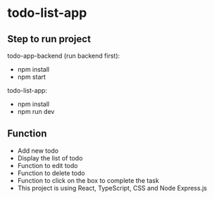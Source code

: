 # todo-list-app

## Step to run project
  todo-app-backend (run backend first): 
  - npm install
  - npm start
  
  todo-list-app: 
  - npm install 
  - npm run dev

## Function
 - Add new todo
 - Display the list of todo
 - Function to edit todo
 - Function to delete todo
 - Function to click on the box to complete the task
 - This project is using React, TypeScript, CSS and Node Express.js 


  
